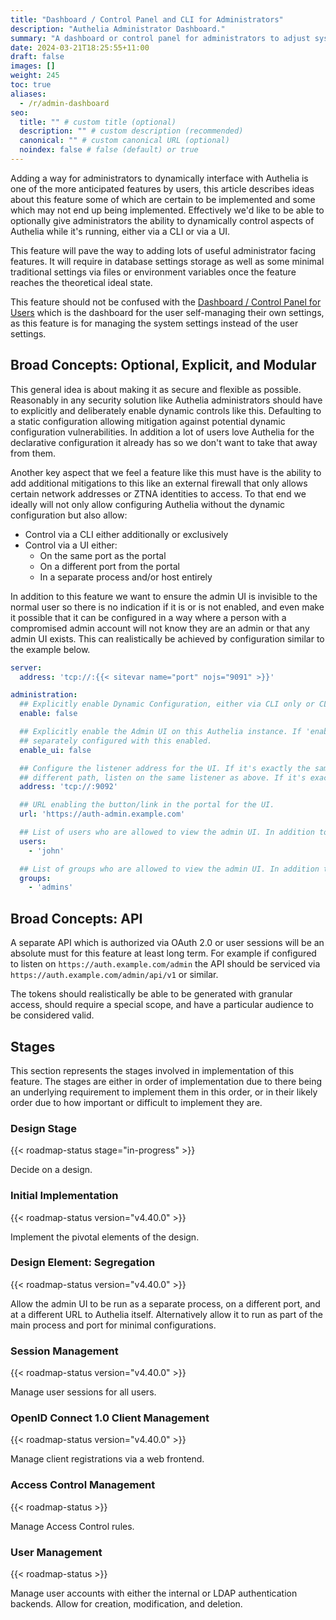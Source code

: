 ```yaml
---
title: "Dashboard / Control Panel and CLI for Administrators"
description: "Authelia Administrator Dashboard."
summary: "A dashboard or control panel for administrators to adjust system settings is easily one of the most impactful features we can implement."
date: 2024-03-21T18:25:55+11:00
draft: false
images: []
weight: 245
toc: true
aliases:
  - /r/admin-dashboard
seo:
  title: "" # custom title (optional)
  description: "" # custom description (recommended)
  canonical: "" # custom canonical URL (optional)
  noindex: false # false (default) or true
---
```


Adding a way for administrators to dynamically interface with Authelia is one of the more anticipated features by users,
this article describes ideas about this feature some of which are certain to be implemented and some which may not end
up being implemented. Effectively we'd like to be able to optionally give administrators the ability to dynamically
control aspects of Authelia while it's running, either via a CLI or via a UI.

This feature will pave the way to adding lots of useful administrator facing features. It will require in database
settings storage as well as some minimal traditional settings via files or environment variables once the feature
reaches the theoretical ideal state.

This feature should not be confused with the [Dashboard / Control Panel for Users](dashboard-control-panel-for-users.md)
which is the dashboard for the user self-managing their own settings, as this feature is for managing the system
settings instead of the user settings.

## Broad Concepts: Optional, Explicit, and Modular

This general idea is about making it as secure and flexible as possible. Reasonably in any security solution like
Authelia administrators should have to explicitly and deliberately enable dynamic controls like this. Defaulting to a
static configuration allowing mitigation against potential dynamic configuration vulnerabilities. In addition a lot of
users love Authelia for the declarative configuration it already has so we don't want to take that away from them.

Another key aspect that we feel a feature like this must have is the ability to add additional mitigations to this like
an external firewall that only allows certain network addresses or ZTNA identities to access. To that end we ideally
will not only allow configuring Authelia without the dynamic configuration but also allow:

- Control via a CLI either additionally or exclusively
- Control via a UI either:
  - On the same port as the portal
  - On a different port from the portal
  - In a separate process and/or host entirely

In addition to this feature we want to ensure the admin UI is invisible to the normal user so there is no indication if
it is or is not enabled, and even make it possible that it can be configured in a way where a person with a compromised
admin account will not know they are an admin or that any admin UI exists. This can realistically be achieved by
configuration similar to the example below.

```yaml {title="configuration.yml"}
server:
  address: 'tcp://:{{< sitevar name="port" nojs="9091" >}}'

administration:
  ## Explicitly enable Dynamic Configuration, either via CLI only or CLI and UI via enable_ui.
  enable: false

  ## Explicitly enable the Admin UI on this Authelia instance. If 'enable' is configured another process could also be
  ## separately configured with this enabled.
  enable_ui: false

  ## Configure the listener address for the UI. If it's exactly the same host and port component as above with a
  ## different path, listen on the same listener as above. If it's exactly the same, error.
  address: 'tcp://:9092'

  ## URL enabling the button/link in the portal for the UI.
  url: 'https://auth-admin.example.com'

  ## List of users who are allowed to view the admin UI. In addition to the groups.
  users:
    - 'john'

  ## List of groups who are allowed to view the admin UI. In addition to the users.
  groups:
    - 'admins'
```

## Broad Concepts: API

A separate API which is authorized via OAuth 2.0 or user sessions will be an absolute must for this feature at least
long term. For example if configured to listen on `https://auth.example.com/admin` the API should be serviced via
`https://auth.example.com/admin/api/v1` or similar.

The tokens should realistically be able to be generated with granular access, should require a special scope, and have
a particular audience to be considered valid.

## Stages

This section represents the stages involved in implementation of this feature. The stages are either in order of
implementation due to there being an underlying requirement to implement them in this order, or in their likely order
due to how important or difficult to implement they are.

### Design Stage

{{< roadmap-status stage="in-progress" >}}

Decide on a design.

### Initial Implementation

{{< roadmap-status version="v4.40.0" >}}

Implement the pivotal elements of the design.

### Design Element: Segregation

{{< roadmap-status version="v4.40.0" >}}

Allow the admin UI to be run as a separate process, on a different port, and at a different URL to Authelia itself.
Alternatively allow it to run as part of the main process and port for minimal configurations.

### Session Management

{{< roadmap-status version="v4.40.0" >}}

Manage user sessions for all users.

### OpenID Connect 1.0 Client Management

{{< roadmap-status version="v4.40.0" >}}

Manage client registrations via a web frontend.

### Access Control Management

{{< roadmap-status >}}

Manage Access Control rules.

### User Management

{{< roadmap-status >}}

Manage user accounts with either the internal or LDAP authentication backends. Allow for creation, modification, and
deletion.


